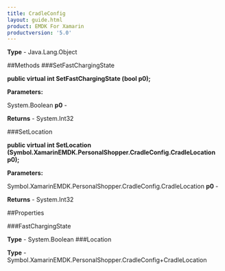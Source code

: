 ```yaml
---
title: CradleConfig
layout: guide.html
product: EMDK For Xamarin 
productversion: '5.0' 
---
```



**Type** - Java.Lang.Object

##Methods
###SetFastChargingState

**public virtual int SetFastChargingState (bool p0);**



**Parameters:**

System.Boolean **p0**  - 

**Returns** - System.Int32

###SetLocation

**public virtual int SetLocation (Symbol.XamarinEMDK.PersonalShopper.CradleConfig.CradleLocation p0);**



**Parameters:**

Symbol.XamarinEMDK.PersonalShopper.CradleConfig.CradleLocation **p0**  - 

**Returns** - System.Int32

##Properties

###FastChargingState


**Type** - System.Boolean
###Location


**Type** - Symbol.XamarinEMDK.PersonalShopper.CradleConfig+CradleLocation

